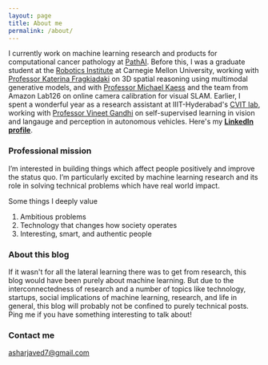 ```yaml
---
layout: page
title: About me
permalink: /about/
---
```


I currently work on machine learning research and products for computational cancer pathology at [PathAI](https://www.pathai.com/). Before this, I was a graduate student at the [Robotics Institute](https://www.ri.cmu.edu/) at Carnegie Mellon University, working with [Professor Katerina Fragkiadaki](https://www.cs.cmu.edu/~katef/) on 3D spatial reasoning using multimodal generative models, and with [Professor Michael Kaess](http://frc.ri.cmu.edu/~kaess/) and the team from Amazon Lab126 on online camera calibration for visual SLAM. Earlier, I spent a wonderful year as a research assistant at IIIT-Hyderabad's [CVIT lab](https://cvit.iiit.ac.in/), working with [Professor Vineet Gandhi](https://faculty.iiit.ac.in/~vgandhi/) on self-supervised learning in vision and langauge and perception in autonomous vehicles. Here's my [**LinkedIn profile**](https://www.linkedin.com/in/linkedinashar).


### Professional mission

I’m interested in building things which affect people positively and improve the status quo. I’m particularly excited by machine learning research and its role in solving technical problems which have real world impact.

Some things I deeply value
1. Ambitious problems
2. Technology that changes how society operates
3. Interesting, smart, and authentic people

### About this blog

If it wasn't for all the lateral learning there was to get from research, this blog would have been purely about machine learning. But due to the interconnectedness of research and a number of topics like technology, startups, social implications of machine learning, research, and life in general, this blog will probably not be confined to purely technical posts. Ping me if you have something interesting to talk about!

### Contact me

[asharjaved7@gmail.com](mailto:asharjaved7@gmail.com)